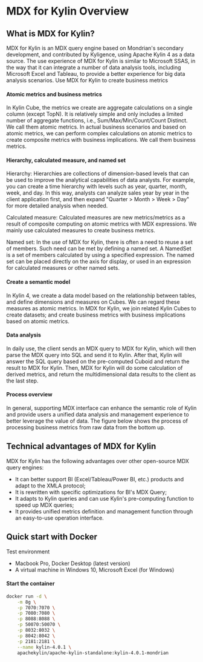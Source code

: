 # MDX for Kylin Overview
## What is MDX for Kylin?
MDX for Kylin is an MDX query engine based on Mondrian's secondary development, and contributed by Kyligence, using Apache Kylin 4 as a data source. The use experience of MDX for Kylin is similar to Microsoft SSAS, in the way that it can integrate a number of data analysis tools, including Microsoft Excel and Tableau, to provide a better experience for big data analysis scenarios.
Use MDX for Kylin to create business metrics


#### Atomic metrics and business metrics

In Kylin Cube, the metrics we create are aggregate calculations on a single column (except TopN). It is relatively simple and only includes a limited number of aggregate functions, i.e., Sum/Max/Min/Count/Count Distinct. We call them atomic metrics. In actual business scenarios and based on atomic metrics, we can perform complex calculations on atomic metrics to create composite metrics with business implications. We call them business metrics.

#### Hierarchy, calculated measure, and named set

Hierarchy: Hierarchies are collections of dimension-based levels that can be used to improve the analytical capabilities of data analysts. For example, you can create a time hierarchy with levels such as year, quarter, month, week, and day. In this way, analysts can analyze sales year by year in the client application first, and then expand "Quarter > Month > Week > Day" for more detailed analysis when needed.

Calculated measure: Calculated measures are new metrics/metrics as a result of composite computing on atomic metrics with MDX expressions. We mainly use calculated measures to create business metrics.

Named set: In the use of MDX for Kylin, there is often a need to reuse a set of members. Such need can be met by defining a named set. A NamedSet is a set of members calculated by using a specified expression. The named set can be placed directly on the axis for display, or used in an expression for calculated measures or other named sets.

#### Create a semantic model

In Kylin 4, we create a data model based on the relationship between tables, and define dimensions and measures on Cubes. We can regard these measures as atomic metrics. In MDX for Kylin, we join related Kylin Cubes to create datasets; and create business metrics with business implications based on atomic metrics.

#### Data analysis
In daily use, the client sends an MDX query to MDX for Kylin, which will then parse the MDX query into SQL and send it to Kylin. After that, Kylin will answer the SQL query based on the pre-computed Cuboid and return the result to MDX for Kylin. Then, MDX for Kylin will do some calculation of derived metrics, and return the multidimensional data results to the client as the last step.

#### Process overview
In general, supporting MDX interface can enhance the semantic role of Kylin and provide users a unified data analysis and management experience to better leverage the value of data. The figure below shows the process of processing business metrics from raw data from the bottom up.

## Technical advantages of MDX for Kylin
MDX for Kylin has the following advantages over other open-source MDX query engines:
- It can better support BI (Excel/Tableau/Power BI, etc.) products and adapt to the XMLA protocol;
- It is rewritten with specific optimizations for BI's MDX Query;
- It adapts to Kylin queries and can use Kylin's pre-computing function to speed up MDX queries;
- It provides unified metrics definition and management function through an easy-to-use operation interface.

## Quick start with Docker
Test environment
- Macbook Pro, Docker Desktop (latest version)
- A virtual machine in Windows 10, Microsoft Excel (for Windows)


#### Start the container

```sh
docker run -d \
    -m 8g \
    -p 7070:7070 \
    -p 7080:7080 \
    -p 8088:8088 \
    -p 50070:50070 \
    -p 8032:8032 \
    -p 8042:8042 \
    -p 2181:2181 \
    --name kylin-4.0.1 \
    apachekylin/apache-kylin-standalone:kylin-4.0.1-mondrian
```
